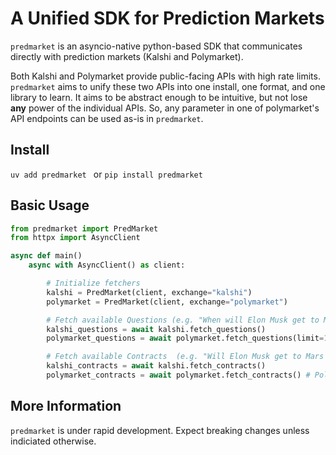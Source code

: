 # A Unified SDK for Prediction Markets

`predmarket` is an asyncio-native python-based SDK that communicates directly with prediction markets (Kalshi and Polymarket).

Both Kalshi and Polymarket provide public-facing APIs with high rate limits. `predmarket` aims to unify these two APIs into one install, one format, and one library to learn. It aims to be abstract enough to be intuitive, but not lose **any** power of the individual APIs. So, any parameter in one of polymarket's API endpoints can be used as-is in `predmarket`.

## Install
```uv add predmarket ```
or
`pip install predmarket`

## Basic Usage

```python
from predmarket import PredMarket
from httpx import AsyncClient

async def main()
    async with AsyncClient() as client:

        # Initialize fetchers
        kalshi = PredMarket(client, exchange="kalshi")
        polymarket = PredMarket(client, exchange="polymarket")

        # Fetch available Questions (e.g. "When will Elon Musk get to Mars?", events in native APIs)
        kalshi_questions = await kalshi.fetch_questions()
        polymarket_questions = await polymarket.fetch_questions(limit=10, asc=True) # Polymarket-specific query params

        # Fetch available Contracts  (e.g. "Will Elon Musk get to Mars before 2026?", these are individual "solutions" for a given question , Markets in native APIs)
        kalshi_contracts = await kalshi.fetch_contracts()
        polymarket_contracts = await polymarket.fetch_contracts() # Polymarket-specific query params
```

## More Information
`predmarket` is under rapid development. Expect breaking changes unless indiciated otherwise.
